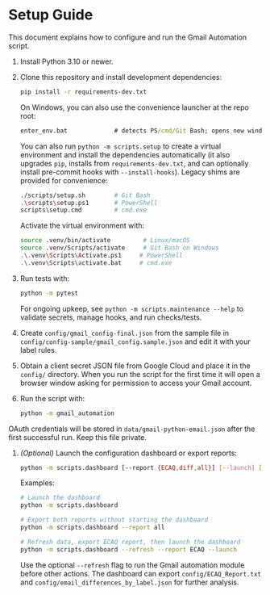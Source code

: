 # Setup Guide

This document explains how to configure and run the Gmail Automation script.

1. Install Python 3.10 or newer.
1. Clone this repository and install development dependencies:

   ```bash
   pip install -r requirements-dev.txt
   ```

   On Windows, you can also use the convenience launcher at the repo root:

   ```bat
   enter_env.bat             # detects PS/cmd/Git Bash; opens new window for cmd
   ```

   You can also run `python -m scripts.setup` to create a virtual
   environment and install the dependencies automatically (it also
   upgrades `pip`, installs from `requirements-dev.txt`, and can
   optionally install pre-commit hooks with `--install-hooks`). Legacy shims
   are provided for convenience:

   ```bash
   ./scripts/setup.sh        # Git Bash
   .\scripts\setup.ps1       # PowerShell
   scripts\setup.cmd         # cmd.exe
   ```

   Activate the virtual environment with:

   ```bash
   source .venv/bin/activate         # Linux/macOS
   source .venv/Scripts/activate     # Git Bash on Windows
   .\.venv\Scripts\Activate.ps1     # PowerShell
   .\.venv\Scripts\activate.bat     # cmd.exe
   ```

1. Run tests with:

   ```bash
   python -m pytest
   ```

   For ongoing upkeep, see `python -m scripts.maintenance --help` to
   validate secrets, manage hooks, and run checks/tests.
1. Create `config/gmail_config-final.json` from the sample file in `config/config-sample/gmail_config.sample.json` and edit it with
   your label rules.
1. Obtain a client secret JSON file from Google Cloud and place it in the
   `config/` directory. When you run the script for the first time it will open a
   browser window asking for permission to access your Gmail account.
1. Run the script with:

   ```bash
   python -m gmail_automation
   ```

OAuth credentials will be stored in `data/gmail-python-email.json` after the first
successful run. Keep this file private.

1. *(Optional)* Launch the configuration dashboard or export reports:

   ```bash
   python -m scripts.dashboard [--report {ECAQ,diff,all}] [--launch] [--refresh]
   ```

   Examples:

   ```bash
   # Launch the dashboard
   python -m scripts.dashboard

   # Export both reports without starting the dashboard
   python -m scripts.dashboard --report all

   # Refresh data, export ECAQ report, then launch the dashboard
   python -m scripts.dashboard --refresh --report ECAQ --launch
   ```

   Use the optional `--refresh` flag to run the Gmail automation module before
   other actions. The dashboard can export `config/ECAQ_Report.txt` and
   `config/email_differences_by_label.json` for further analysis.
